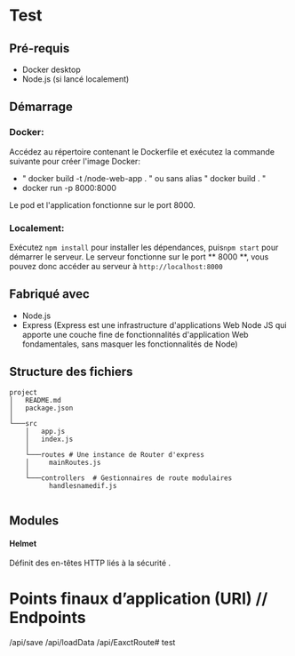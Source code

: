 #  Test

## Pré-requis

- Docker desktop
- Node.js (si lancé localement)

## Démarrage

### **Docker**:

Accédez au répertoire contenant le Dockerfile et exécutez la commande suivante pour créer l'image Docker:

- " docker build -t <docker username>/node-web-app . " ou sans alias " docker build . "
- docker run -p 8000:8000 <insert Image name> 

Le pod et l'application fonctionne sur le port 8000.

### **Localement**:

Exécutez `npm install` pour installer les dépendances, puis`npm start` pour démarrer le serveur.
Le serveur fonctionne sur le port ** 8000 **, vous pouvez donc accéder au serveur à `http://localhost:8000`

## Fabriqué avec

- Node.js
- Express (Express est une infrastructure d'applications Web Node JS qui apporte une couche fine de fonctionnalités d'application Web fondamentales, sans masquer les fonctionnalités de Node)

## Structure des fichiers

```
project
│   README.md
│   package.json
│
└───src
    │   app.js 
    │   index.js
    │
    └───routes # Une instance de Router d'express
    │     mainRoutes.js
    │
    └───controllers  # Gestionnaires de route modulaires
          handlesnamedif.js 
    

```
## Modules

#### Helmet
 Définit des en-têtes HTTP liés à la sécurité .

#  Points finaux d’application (URI) // Endpoints

/api/save
/api/loadData
/api/EaxctRoute# test
